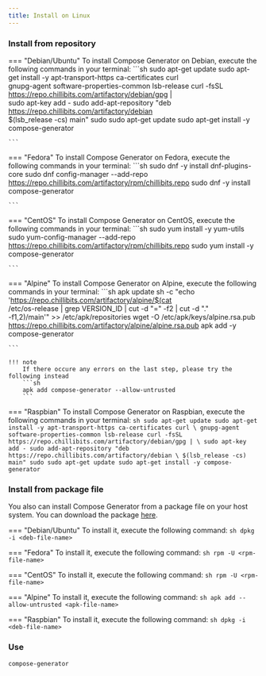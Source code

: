 ```yaml
---
title: Install on Linux
---
```


### Install from repository
=== "Debian/Ubuntu"
    To install Compose Generator on Debian, execute the following commands in your terminal:
    ```sh
    sudo apt-get update
    sudo apt-get install -y apt-transport-https ca-certificates curl \
        gnupg-agent software-properties-common lsb-release
    curl -fsSL https://repo.chillibits.com/artifactory/debian/gpg | \
        sudo apt-key add -
    sudo add-apt-repository "deb https://repo.chillibits.com/artifactory/debian \
        $(lsb_release -cs) main"
    sudo sudo apt-get update
    sudo apt-get install -y compose-generator

    ```

=== "Fedora"
    To install Compose Generator on Fedora, execute the following commands in your terminal:
    ```sh
    sudo dnf -y install dnf-plugins-core
    sudo dnf config-manager --add-repo \
        https://repo.chillibits.com/artifactory/rpm/chillibits.repo
    sudo dnf -y install compose-generator

    ```

=== "CentOS"
    To install Compose Generator on CentOS, execute the following commands in your terminal:
    ```sh
    sudo yum install -y yum-utils
    sudo yum-config-manager --add-repo \
        https://repo.chillibits.com/artifactory/rpm/chillibits.repo
    sudo yum install -y compose-generator

    ```

=== "Alpine"
    To install Compose Generator on Alpine, execute the following commands in your terminal:
    ```sh
    apk update
    sh -c "echo 'https://repo.chillibits.com/artifactory/alpine/$(cat \
        /etc/os-release | grep VERSION_ID | cut -d "=" -f2 | cut -d "." \
        -f1,2)/main'" >> /etc/apk/repositories
    wget -O /etc/apk/keys/alpine.rsa.pub \
        https://repo.chillibits.com/artifactory/alpine/alpine.rsa.pub
    apk add -y compose-generator

    ```

    !!! note
        If there occure any errors on the last step, please try the following instead
        ```sh
        apk add compose-generator --allow-untrusted
        ```

=== "Raspbian"
    To install Compose Generator on Raspbian, execute the following commands in your terminal:
    ```sh
    sudo apt-get update
    sudo apt-get install -y apt-transport-https ca-certificates curl \
        gnupg-agent software-properties-common lsb-release
    curl -fsSL https://repo.chillibits.com/artifactory/debian/gpg | \
        sudo apt-key add -
    sudo add-apt-repository "deb https://repo.chillibits.com/artifactory/debian \
        $(lsb_release -cs) main"
    sudo sudo apt-get update
    sudo apt-get install -y compose-generator
    ```

### Install from package file
You also can install Compose Generator from a package file on your host system. You can download the package [here](https://github.com/compose-generator/compose-generator/releases/latest).

=== "Debian/Ubuntu"
    To install it, execute the following command:
    ```sh
    dpkg -i <deb-file-name>
    ```

=== "Fedora"
    To install it, execute the following command:
    ```sh
    rpm -U <rpm-file-name>
    ```

=== "CentOS"
    To install it, execute the following command:
    ```sh
    rpm -U <rpm-file-name>
    ```

=== "Alpine"
    To install it, execute the following command:
    ```sh
    apk add --allow-untrusted <apk-file-name>
    ```

=== "Raspbian"
    To install it, execute the following command:
    ```sh
    dpkg -i <deb-file-name>
    ```

### Use
```sh
compose-generator
```